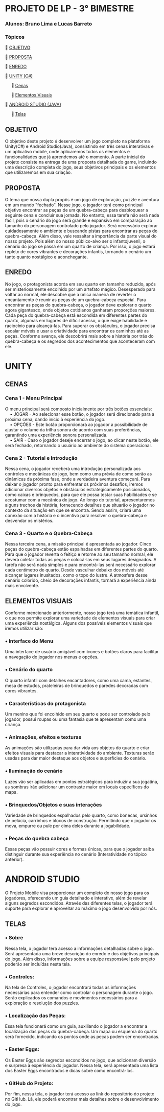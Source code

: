 # **PROJETO DE LP - 3° BIMESTRE**
### Alunos: Bruno Lima e Lucas Barreto
### Tópicos

🔶 [OBJETIVO](#objetivo)

🔶 [PROPOSTA](#proposta)

🔶 [ENREDO](#enredo)

🔶 [UNITY (C#)](#unity)

&nbsp;&nbsp;&nbsp;&nbsp;&nbsp;🔶 [Cenas](#cenas)

&nbsp;&nbsp;&nbsp;&nbsp;&nbsp;🔶 [Elementos Visuais](#elementos-visuais)

🔶 [ANDROID STUDIO (JAVA)](#unity)

&nbsp;&nbsp;&nbsp;&nbsp;&nbsp;🔶 [Telas](#telas)

## OBJETIVO
   O objetivo deste projeto é desenvolver um jogo completo na plataforma Unity(C#) e Android Studio(Java), consistindo em três cenas interativas e um aplicativo mobile, onde aplicaremos todos os elementos e funcionalidades que já aprendemos até o momento. A parte inicial do projeto consiste na entrega de uma proposta detalhada do game, incluindo uma descrição completa do jogo, seus objetivos principais e os elementos que utilizaremos em sua criação.

## PROPOSTA
   O tema que nossa dupla propôs é um jogo de exploração, puzzle e aventura em um mundo "fechado". Nesse jogo, o jogador terá como principal objetivo encontrar as peças de um quebra-cabeça para desbloquear a seguinte cena e concluir sua jornada.
   No entanto, essa tarefa não será nada fácil, pois o cenário do jogo será grande e expansivo em comparação ao tamanho do personagem controlado pelo jogador. Será necessário explorar cuidadosamente o ambiente e buscando pistas para encontrar as peças do quebra-cabeça.
   Além disso, vale ressaltar a importância da parte visual do nosso projeto. Pois além do nosso público-alvo ser o infantojuvenil, o cenário do jogo se passa em um quarto de criança. Por isso, o jogo estará repleto de cores vibrantes e decorações infantis, tornando o cenário um tanto quanto nostálgico e aconchegante.

## ENREDO
   No jogo, o protagonista acorda em seu quarto em tamanho reduzido, após ser misteriosamente encolhido por um artefato mágico. Desesperado para voltar ao normal, ele descobre que a única maneira de reverter o encantamento é reunir as peças de um quebra-cabeça especial.
   Para encontrar as peças do quebra-cabeça, o jogador deve explorar o quarto agora gigantesco, onde objetos cotidianos ganharam proporções maiores. Cada peça do quebra-cabeça está escondida em diferentes partes do quarto, algumas em lugares de difícil acesso, o que exige habilidade e raciocínio para alcançá-las. Para superar os obstáculos, o jogador precisa escalar móveis e usar a criatividade para encontrar os caminhos até as peças.
   Conforme avança, ele descobrirá mais sobre a história por trás do quebra-cabeça e os segredos dos acontecimentos que aconteceram com ele.

# UNITY
## CENAS
### Cena 1 - Menu Principal
O menu principal será composto inicialmente por três botões essenciais:
<br> &nbsp;&nbsp;&nbsp; • JOGAR - Ao selecionar esse botão, o jogador será direcionado para a próxima cena, dando início à experiência do jogo.
<br> &nbsp;&nbsp;&nbsp; • OPÇÕES - Este botão proporcionará ao jogador a possibilidade de ajustar o volume da trilha sonora de acordo com suas preferências, garantindo uma experiência sonora personalizada.
<br> &nbsp;&nbsp;&nbsp; • SAIR - Caso o jogador deseje encerrar o jogo, ao clicar neste botão, ele será fechado, retornando o usuário ao ambiente do sistema operacional.

### Cena 2 - Tutorial e Introdução
   Nessa cena, o jogador receberá uma introdução personalizada aos controles e mecânicas do jogo, bem como uma prévia de como serão as dinâmicas da próxima fase, onde a verdadeira aventura começará. Para deixar o jogador pronto para enfrentar os próximos desafios, iremos adicionar diversos objetos e obstáculos estrategicamente posicionados, como caixas e brinquedos, para que ele possa testar suas habilidades e se acostumar com a mecânica do jogo.
   Ao longo do tutorial, apresentaremos alguns trechos da história, fornecendo detalhes que situarão o jogador no contexto da situação em que se encontra. Sendo assim, criará uma conexão com a história e o incentivo para resolver o quebra-cabeça e desvendar os mistérios.

### Cena 3 - Quarto e o Quebra-Cabeça
   Nessa terceira cena, a missão principal é apresentada ao jogador. Cinco peças do quebra-cabeça estão espalhadas em diferentes partes do quarto. Para que o jogador reverta o feitiço e retorne ao seu tamanho normal, ele deverá coletar todas as peças e colocá-las em seus lugares designados.
   A tarefa não será nada simples e para encontrá-las será necessário explorar cada centímetro do quarto. Desde vasculhar debaixo dos móveis até alcançar lugares inusitados, como o topo do lustre. A atmosfera desse cenário colorido, cheio de decorações infantis, tornará a experiência ainda mais envolvente.
</ol>

## ELEMENTOS VISUAIS
Conforme mencionado anteriormente, nosso jogo terá uma temática infantil, o que nos permite explorar uma variedade de elementos visuais para criar uma experiência nostálgica. Alguns dos possíveis elementos visuais que iremos utilizar são:
### • Interface do Menu
Uma interface de usuário amigável com ícones e botões claros para facilitar a navegação do jogador nos menus e opções.
### • Cenário do quarto
O quarto infantil com detalhes encantadores, como uma cama, estantes, mesa de estudos, prateleiras de brinquedos e paredes decoradas com cores vibrantes.
### • Características do protagonista
Um menino que foi encolhido em seu quarto e pode ser controlado pelo jogador, possui roupas ou uma fantasia que te apresentam como uma criança.
### • Animações, efeitos e texturas
As animações são utilizadas para dar vida aos objetos do quarto e criar efeitos visuais para destacar a interatividade do ambiente. Texturas serão usadas para dar maior destaque aos objetos e superfícies do cenário.
### • Iluminação do cenário
Luzes vão ser aplicadas em pontos estratégicos para induzir a sua jogatina, as sombras irão adicionar um contraste maior em locais específicos do mapa. 
### • Brinquedos/Objetos e suas interações
Variedade de brinquedos espalhados pelo quarto, como bonecas, ursinhos de pelúcia, carrinhos e blocos de construção. Permitindo que o jogador os mova, empurre ou pule por cima deles durante a jogabilidade.
### • Peças do quebra cabeça
Essas peças vão possuir cores e formas únicas, para que o jogador saiba distinguir durante sua experiência no cenário (Interatividade no tópico anterior).

# ANDROID STUDIO
O Projeto Mobile visa proporcionar um completo do nosso jogo para os jogadores, oferecendo um guia detalhado e interativo, além de revelar alguns segredos escondidos. Através das diferentes telas, o jogador terá suporte para explorar e aproveitar ao máximo o jogo desenvolvido por nós.
## TELAS
### • Sobre
Nessa tela, o jogador terá acesso a informações detalhadas sobre o jogo. Será apresentada uma breve descrição do enredo e dos objetivos principais do jogo. Além disso, informações sobre a equipe responsável pelo projeto poderão ser incluídas nesta tela.
### • Controles:
Na tela de Controles, o jogador encontrará todas as informações necessárias para entender como controlar o personagem durante o jogo. Serão explicados os comandos e movimentos necessários para a exploração e resolução dos puzzles.
### • Localização das Peças:
Essa tela funcionará como um guia, auxiliando o jogador a encontrar a localização das peças do quebra-cabeça. Um mapa ou esquema do quarto será fornecido, indicando os pontos onde as peças podem ser encontradas.
### • Easter Eggs:
Os Easter Eggs são segredos escondidos no jogo, que adicionam diversão e surpresa à experiência do jogador. Nessa tela, será apresentada uma lista dos Easter Eggs encontrados e dicas sobre como encontrá-los.
### • GitHub do Projeto:
Por fim, nessa tela, o jogador terá acesso ao link do repositório do projeto no GitHub. Lá, ele poderá encontrar mais detalhes sobre o desenvolvimento do jogo.
